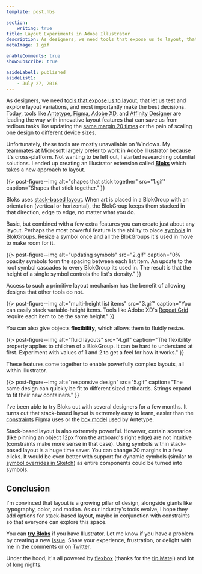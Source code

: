 ```yaml
---
template: post.hbs

section:
    writing: true
title: Layout Experiments in Adobe Illustrator
description: As designers, we need tools that expose us to layout, that let us test and explore layout variations, and most importantly make the best decisions.
metaImage: 1.gif

enableComments: true
showSubscribe: true

asideLabel1: published
asideList1:
    - July 27, 2016
---
```


As designers, we need [tools that expose us to layout](https://medium.com/bridge-collection/modern-design-tools-adaptive-layouts-e236070856e3#.7ky86uult), that let us test and explore layout variations, and most importantly make the best decisions. Today, tools like [Antetype](http://www.antetype.com/), [Figma](https://www.figma.com/), [Adobe XD](http://www.adobe.com/products/experience-design.html), and [Affinity Designer](https://vimeo.com/169816724) are leading the way with innovative layout features that can save us from tedious tasks like updating the [same margin 20 times](https://www.youtube.com/watch?v=42VCB42TKp4) or the pain of scaling one design to different device sizes.

Unfortunately, these tools are mostly unavailable on Windows. My teammates at Microsoft largely prefer to work in Adobe Illustrator because it's cross-platform. Not wanting to be left out, I started researching potential solutions. I ended up creating an Illustrator extension called [**Bloks**](https://github.com/WestonThayer/Bloks) which takes a new approach to layout.

{{> post-figure--img
    alt="shapes that stick together"
    src="1.gif"
    caption="Shapes that stick together."
}}

Bloks uses [stack-based layout](http://www.michaellucassmith.com/20080525%20User%20Interface%20Layout.html). When art is placed in a BlokGroup with an orientation (vertical or horizontal), the BlokGroup keeps them stacked in that direction, edge to edge, no matter what you do.

Basic, but combined with a few extra features you can create just about any layout. Perhaps the most powerful feature is the ability to place [symbols](https://helpx.adobe.com/illustrator/using/symbols.html) in BlokGroups. Resize a symbol once and all the BlokGroups it's used in move to make room for it.

{{> post-figure--img
    alt="updating symbols"
    src="2.gif"
    caption="0% opacity symbols form the spacing between each list item. An update to the root symbol cascades to every BlokGroup its used in. The result is that the height of a single symbol controls the list's density."
}}

Access to such a primitive layout mechanism has the benefit of allowing designs that other tools do not.

{{> post-figure--img
    alt="multi-height list items"
    src="3.gif"
    caption="You can easily stack variable-height items. Tools like Adobe XD's [Repeat Grid](https://www.youtube.com/watch?v=42VCB42TKp4) require each item to be the same height."
}}

You can also give objects **flexibility**, which allows them to fluidly resize.

{{> post-figure--img
    alt="fluid layouts"
    src="4.gif"
    caption="The flexibility property applies to children of a BlokGroup. It can be hard to understand at first. Experiment with values of 1 and 2 to get a feel for how it works."
}}

These features come together to enable powerfully complex layouts, all within Illustrator.

{{> post-figure--img
    alt="responsive design"
    src="5.gif"
    caption="The same design can quickly be fit to different sized artboards. Strings expand to fit their new containers."
}}

I've been able to try Bloks out with several designers for a few months. It turns out that stack-based layout is extremely easy to learn, easier than the [constraints](https://vimeo.com/146967392) Figma uses or the [box model](http://www.antetype.com/tutorial1.html) used by Antetype.

Stack-based layout is also extremely powerful. However, certain scenarios (like pinning an object 12px from the artboard's right edge) are not intuitive (constraints make more sense in that case). Using symbols within stack-based layout is a huge time saver. You can change 20 margins in a few clicks. It would be even better with support for dynamic symbols (similar to [symbol overrides in Sketch](https://www.sketchapp.com/learn/documentation/07-symbols/2-editing-symbols.html)) as entire components could be turned into symbols.

## Conclusion

I'm convinced that layout is a growing pillar of design, alongside giants like typography, color, and motion. As our industry's tools evolve, I hope they add options for stack-based layout, maybe in conjunction with constraints so that everyone can explore this space.

You can [**try Bloks**](https://github.com/WestonThayer/Bloks#installation) if you have Illustrator. Let me know if you have a problem by creating a new [issue](https://github.com/WestonThayer/Bloks/issues). Share your experience, frustration, or delight with me in the comments or [on Twitter](https://twitter.com/WestonThayer5).

Under the hood, it's all powered by [flexbox](https://github.com/facebook/css-layout) (thanks for the [tip Matej](https://medium.com/facebook-design/exploring-dynamic-layout-in-sketch-fdf0e825d1cf#.2jcauvrh3)) and lot of long nights.
